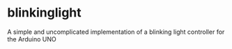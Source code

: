 # blinkinglight
A simple and uncomplicated implementation of a blinking light controller for the Arduino UNO
